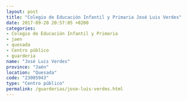 ```yaml
---
layout: post
title: "Colegio de Educación Infantil y Primaria José Luis Verdes"
date: 2017-09-20 20:57:05 +0200
categories:
- Colegio de Educación Infantil y Primaria
- jaen
- quesada
- Centro público
- guarderia
name: "José Luis Verdes"
province: "Jaén"
location: "Quesada"
code: "23005943"
type: "Centro público"
permalink: /guarderias/jose-luis-verdes.html
---
```

